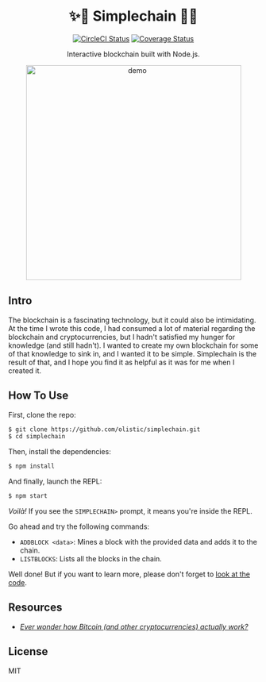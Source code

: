 <h1 align="center">✨🔗 Simplechain 🔗✨</h1>

<p align="center">
  <a href="https://circleci.com/gh/olistic/simplechain"><img alt="CircleCI Status" src="https://img.shields.io/circleci/project/github/olistic/simplechain.svg?label=circle&maxAge=43200&style=flat-square"></a>
  <a href="https://codeclimate.com/github/olistic/simplechain"><img alt="Coverage Status" src="https://img.shields.io/codeclimate/coverage/olistic/simplechain.svg?maxAge=43200&style=flat-square"></a>
</p>

<p align="center">
  Interactive blockchain built with Node.js.
</p>

<p align="center">
  <img alt="demo" src="https://i.imgur.com/tk1gaxe.gif" height="433">
</p>

## Intro

The blockchain is a fascinating technology, but it could also be intimidating. At the time I wrote this code, I had consumed a lot of material regarding the blockchain and cryptocurrencies, but I hadn't satisfied my hunger for knowledge (and still hadn't). I wanted to create my own blockchain for some of that knowledge to sink in, and I wanted it to be simple. Simplechain is the result of that, and I hope you find it as helpful as it was for me when I created it.

## How To Use

First, clone the repo:

```sh
$ git clone https://github.com/olistic/simplechain.git
$ cd simplechain
```

Then, install the dependencies:

```sh
$ npm install
```

And finally, launch the REPL:

```sh
$ npm start
```

_Voilà!_ If you see the `SIMPLECHAIN>` prompt, it means you're inside the REPL.

Go ahead and try the following commands:

* `ADDBLOCK <data>`: Mines a block with the provided data and adds it to the chain.
* `LISTBLOCKS`: Lists all the blocks in the chain.

Well done! But if you want to learn more, please don't forget to [look at the code](https://github.com/olistic/simplechain/tree/master/lib).

## Resources

* [_Ever wonder how Bitcoin (and other cryptocurrencies) actually work?_](https://youtu.be/bBC-nXj3Ng4)

## License

MIT

